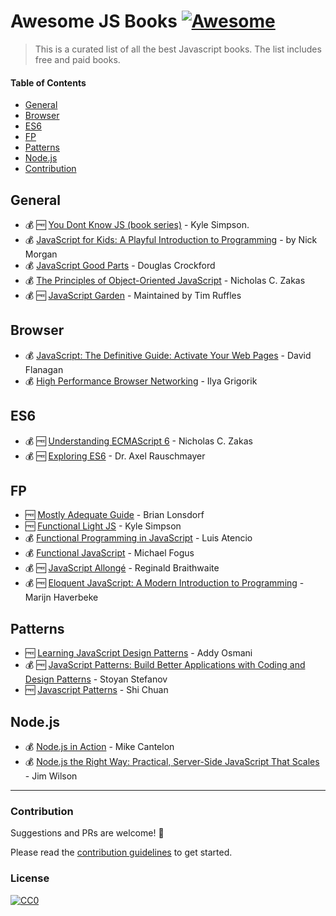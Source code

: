 # Awesome JS Books [![Awesome](https://cdn.rawgit.com/sindresorhus/awesome/d7305f38d29fed78fa85652e3a63e154dd8e8829/media/badge.svg)](https://github.com/sindresorhus/awesome)

> This is a curated list of all the best Javascript books. The list includes free and paid books. 

#### Table of Contents

* [General](#general)
* [Browser](#browser)
* [ES6](#es6)
* [FP](#fp)
* [Patterns](#patterns)
* [Node.js](#nodejs)
* [Contribution](#contribution)

## General

- 💰 🆓 [You Dont Know JS (book series)](https://github.com/getify/You-Dont-Know-JS) - Kyle Simpson.
- 💰 [JavaScript for Kids: A Playful Introduction to Programming](https://www.amazon.com/JavaScript-Kids-Playful-Introduction-Programming/dp/1593274084/ref=as_li_ss_tl?_encoding=UTF8&qid=&sr=&linkCode=ll1&tag=eejs-20&linkId=78320bf6b48bd7f6549a22f9abadc66c) - by Nick Morgan
- 💰 [JavaScript Good Parts](https://www.amazon.com/JavaScript-Good-Parts-Douglas-Crockford/dp/0596517742/ref=as_li_ss_tl?ie=UTF8&redirect=true&linkCode=ll1&tag=eejs-20&linkId=afcaa6d74f1fbcc21a0c4d728b83dde1) - Douglas Crockford
- 💰 [The Principles of Object-Oriented JavaScript](https://www.amazon.com/Principles-Object-Oriented-JavaScript-Nicholas-Zakas/dp/1593275404/ref=pd_sim_14_4?_encoding=UTF8&pd_rd_i=1593275404&pd_rd_r=J707VE8JE7WR9D0HPN4Q&pd_rd_w=xumBa&pd_rd_wg=uEZZm&psc=1&refRID=J707VE8JE7WR9D0HPN4Q) - Nicholas C. Zakas
- 💰 🆓 [JavaScript Garden](http://bonsaiden.github.io/JavaScript-Garden/) - Maintained by Tim Ruffles

## Browser
- 💰 [JavaScript: The Definitive Guide: Activate Your Web Pages](https://www.amazon.com/JavaScript-Definitive-Guide-Activate-Guides/dp/0596805527/ref=as_li_ss_tl?ie=UTF8&redirect=true&linkCode=ll1&tag=eejs-20&linkId=11a79cf9e89a54625cb3a8e8ff2dc8d5) - David Flanagan
- 💰 [High Performance Browser Networking](https://www.amazon.com/High-Performance-Browser-Networking-performance/dp/1449344763/ref=as_li_ss_tl?ie=UTF8&linkCode=ll1&tag=eejs-20&linkId=c73d0d3fc227d36ddc90e2d708f3fb8a) - Ilya Grigorik

## ES6
- 💰 🆓 [Understanding ECMAScript 6](https://leanpub.com/understandinges6/read) - Nicholas C. Zakas
- 💰 🆓 [Exploring ES6](http://exploringjs.com/es6/) - Dr. Axel Rauschmayer

## FP

- 🆓 [Mostly Adequate Guide](https://github.com/MostlyAdequate/mostly-adequate-guide) - Brian Lonsdorf
- 🆓 [Functional Light JS](https://github.com/getify/functional-light-js) - Kyle Simpson
- 💰 [Functional Programming in JavaScript](https://www.manning.com/books/functional-programming-in-javascript) - Luis Atencio
- 💰 [Functional JavaScript](http://shop.oreilly.com/product/0636920028857.do) - Michael Fogus
- 💰 🆓 [JavaScript Allongé](https://leanpub.com/javascriptallongesix) - Reginald Braithwaite
- 💰 🆓 [Eloquent JavaScript: A Modern Introduction to Programming](https://www.amazon.com/Eloquent-JavaScript-Modern-Introduction-Programming/dp/1593275846/ref=as_li_ss_tl?s=books&ie=UTF8&qid=1466626605&sr=1-1&keywords=eloquent+javascript+2nd+edition&linkCode=ll1&tag=eejs-20&linkId=8f1d94f3bf900d69600f9c8685791be7) - Marijn Haverbeke

## Patterns
- 🆓 [Learning JavaScript Design Patterns](http://addyosmani.com/resources/essentialjsdesignpatterns/book/) - Addy Osmani 
- 💰 🆓 [JavaScript Patterns: Build Better Applications with Coding and Design Patterns](https://www.amazon.com/JavaScript-Patterns-Better-Applications-Coding/dp/0596806752/ref=pd_sim_14_7?_encoding=UTF8&pd_rd_i=0596806752&pd_rd_r=K1RWTDVZE9M9MAFXBYCK&pd_rd_w=pdNGF&pd_rd_wg=9ZSaE&psc=1&refRID=K1RWTDVZE9M9MAFXBYCK) - Stoyan Stefanov 
- 🆓 [Javascript Patterns](https://shichuan.github.io/javascript-patterns/) - Shi Chuan

## Node.js

- 💰 [Node.js in Action](https://www.amazon.com/Node-js-Action-Mike-Cantelon/dp/1617290572/ref=as_li_ss_tl?ie=UTF8&qid=1466640698&sr=8-1&keywords=node.js+in+action&linkCode=ll1&tag=eejs-20&linkId=57fbe05f198dad9e06df1c1f8fc29a4c) - Mike Cantelon
- 💰 [Node.js the Right Way: Practical, Server-Side JavaScript That Scales](https://www.amazon.com/Node-js-Right-Way-Server-Side-JavaScript/dp/1937785734/ref=sr_1_1?s=books&ie=UTF8&qid=1499377952&sr=1-1&keywords=Node.js+the+Right+Way) - Jim Wilson

<hr>

### Contribution 
Suggestions and PRs are welcome! 🤙

Please read the [contribution guidelines](./contributing.md) to get started.

### License

[![CC0](http://i.creativecommons.org/p/zero/1.0/88x31.png)](http://creativecommons.org/publicdomain/zero/1.0/)

